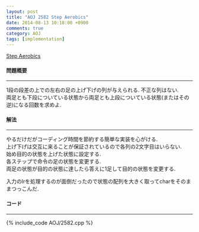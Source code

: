 ```yaml
---
layout: post
title: "AOJ 2582 Step Aerobics"
date: 2014-08-13 10:18:00 +0900
comments: true
category: AOJ
tags: [implementation]
---
```


[Step Aerobics](http://judge.u-aizu.ac.jp/onlinejudge/description.jsp?id=2582)

#### 問題概要

****

1段の段差の上での左右の足の上げ下げの列が与えられる. 不正な列はない.  
両足とも下段についている状態から両足とも上段についている状態(またはその逆)になる回数を求めよ.

#### 解法

****

やるだけだがコーディング時間を節約する簡単な実装を心がける.  
上げ下げは交互に来ることが保証されているので各列の2文字目はいらない.  
始め目的の状態を上げた状態に設定する.  
各ステップで命令の足の状態を変更する.  
両足の状態が目的の状態に達したら答えに1足して目的の状態を変更する.  
  
入力のlrを処理するのが面倒だったので状態の配列を大きく取ってcharをそのままつっこんだ.

#### コード

****

{% include_code AOJ/2582.cpp %}
